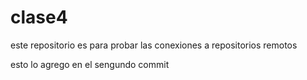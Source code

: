 # clase4
este repositorio es para probar las conexiones a repositorios remotos

esto lo agrego en el sengundo commit

